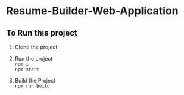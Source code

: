 # Resume-Builder-Web-Application

## To Run  this project

1. Clone the project </br>

2. Run the project </br>
    `npm i` </br>
    `npm start`
    
3. Build the Project</br>
    `npm run build`

